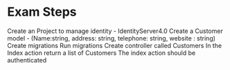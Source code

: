 # Exam Steps

Create an Project to manage identity - IdentityServer4.0
Create a Customer model - (Name:string, address: string, telephone: string, website
: string)
Create migrations
Run migrations
Create controller called Customers
In the Index action return a list of Customers
The index action should be authenticated
